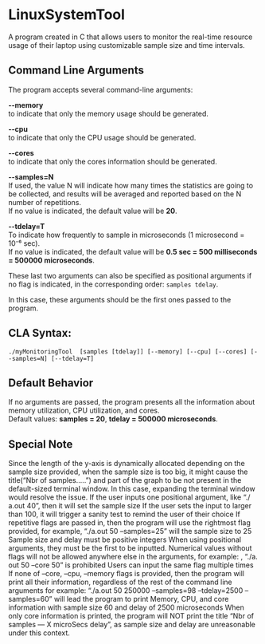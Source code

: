 # LinuxSystemTool
A program created in C that allows users to monitor the real-time resource usage of their laptop using customizable sample size and time intervals.

## Command Line Arguments
The program accepts several command-line arguments:

**--memory**  
    to indicate that only the memory usage should be generated.

**--cpu**  
    to indicate that only the CPU usage should be generated.

**--cores**  
    to indicate that only the cores information should be generated.

**--samples=N**  
    If used, the value N will indicate how many times the statistics are going to be collected, and results will be averaged and reported based on the N number of repetitions.  
    If no value is indicated, the default value will be **20**.

**--tdelay=T**  
    To indicate how frequently to sample in microseconds (1 microsecond = 10⁻⁶ sec).  
    If no value is indicated, the default value will be **0.5 sec = 500 milliseconds = 500000 microseconds**.

These last two arguments can also be specified as positional arguments if no flag is indicated, in the corresponding order: `samples tdelay`.

In this case, these arguments should be the first ones passed to the program.

## CLA Syntax:
```
./myMonitoringTool  [samples [tdelay]] [--memory] [--cpu] [--cores] [--samples=N] [--tdelay=T]
```

## Default Behavior
If no arguments are passed, the program presents all the information about memory utilization, CPU utilization, and cores.  
Default values: **samples = 20**, **tdelay = 500000 microseconds**.

## Special Note
Since the length of the y-axis is dynamically allocated depending on the sample size provided, when the sample size is too big, it might cause the title(“Nbr of samples…..”) and part of the graph to be not present in the default-sized terminal window. In this case, expanding the terminal window would resolve the issue.
If the user inputs one positional argument, like “./  a.out 40”, then it will set the sample size
If the user sets the input to larger than 100, it will trigger a sanity test to remind the user of their choice
If repetitive flags are passed in, then the program will use the rightmost flag provided, for example, “./a.out 50 –samples=25” will the sample size to 25
Sample size and delay must be positive integers
When using positional arguments, they must be the first to be inputted. Numerical values without flags will not be allowed anywhere else in the arguments, for example:
, “./a. out 50 –core 50” is prohibited
Users can input the same flag multiple times
If none of –core, –cpu, –memory flags is provided, then the program will print all their information, regardless of the rest of the command line arguments for example: “./a.out 50 250000 –samples=98 –tdelay=2500 –samples=60” will lead the program to print Memory, CPU, and core information with sample size 60 and delay of 2500 microseconds
When only core information is printed, the program will NOT print the title “Nbr of samples — X microSecs delay”, as sample size and delay are unreasonable under this context.


